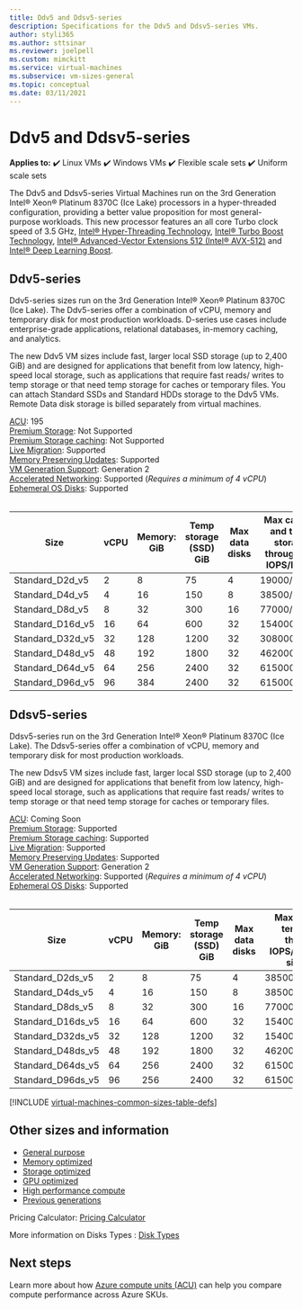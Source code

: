 ```yaml
---
title: Ddv5 and Ddsv5-series 
description: Specifications for the Ddv5 and Ddsv5-series VMs.
author: styli365
ms.author: sttsinar
ms.reviewer: joelpell
ms.custom: mimckitt
ms.service: virtual-machines
ms.subservice: vm-sizes-general
ms.topic: conceptual
ms.date: 03/11/2021
---
```


# Ddv5 and Ddsv5-series

**Applies to:** :heavy_check_mark: Linux VMs :heavy_check_mark: Windows VMs :heavy_check_mark: Flexible scale sets :heavy_check_mark: Uniform scale sets

The Ddv5 and Ddsv5-series Virtual Machines run on the 3rd Generation Intel&reg; Xeon&reg; Platinum 8370C (Ice Lake) processors in a hyper-threaded configuration, providing a better value proposition for most general-purpose workloads. This new processor features an all core Turbo clock speed of 3.5 GHz, [Intel&reg; Hyper-Threading Technology](https://www.intel.com/content/www/us/en/architecture-and-technology/hyper-threading/hyper-threading-technology.html), [Intel&reg; Turbo Boost Technology](https://www.intel.com/content/www/us/en/architecture-and-technology/turbo-boost/turbo-boost-technology.html), [Intel&reg; Advanced-Vector Extensions 512 (Intel&reg; AVX-512)](https://www.intel.com/content/www/us/en/architecture-and-technology/avx-512-overview.html) and [Intel&reg; Deep Learning Boost](https://software.intel.com/content/www/us/en/develop/topics/ai/deep-learning-boost.html).


## Ddv5-series

Ddv5-series sizes run on the 3rd Generation Intel&reg; Xeon&reg; Platinum 8370C (Ice Lake). The Ddv5-series offer a combination of vCPU, memory and temporary disk for most production workloads. D-series use cases include enterprise-grade applications, relational databases, in-memory caching, and analytics.

The new Ddv5 VM sizes include fast, larger local SSD storage (up to 2,400 GiB) and are designed for applications that benefit from low latency, high-speed local storage, such as applications that require fast reads/ writes to temp storage or that need temp storage for caches or temporary files. You can attach Standard SSDs and Standard HDDs storage to the Ddv5 VMs. Remote Data disk storage is billed separately from virtual machines.

[ACU](acu.md): 195<br>
[Premium Storage](premium-storage-performance.md): Not Supported<br>
[Premium Storage caching](premium-storage-performance.md): Not Supported<br>
[Live Migration](maintenance-and-updates.md): Supported<br>
[Memory Preserving Updates](maintenance-and-updates.md): Supported<br>
[VM Generation Support](generation-2.md): Generation 2<br>
[Accelerated Networking](../virtual-network/create-vm-accelerated-networking-cli.md): Supported (*Requires a minimum of 4 vCPU*)<br>
[Ephemeral OS Disks](ephemeral-os-disks.md): Supported <br>
<br> 

| Size | vCPU | Memory: GiB | Temp storage (SSD) GiB | Max data disks | Max cached and temp storage throughput: IOPS/MBps | Max NICs|Expected Network bandwidth (Mbps) |
|---|---|---|---|---|---|---|---|
| Standard_D2d_v5  | 2  | 8   | 75   | 4  | 19000/120   | 2 | 1000  |
| Standard_D4d_v5  | 4  | 16  | 150  | 8  | 38500/242   | 2 | 2000  |
| Standard_D8d_v5  | 8  | 32  | 300  | 16 | 77000/485   | 4 | 4000  |
| Standard_D16d_v5 | 16 | 64  | 600  | 32 | 154000/968  | 8 | 8000  |
| Standard_D32d_v5 | 32 | 128 | 1200 | 32 | 308000/1936 | 8 | 16000 |
| Standard_D48d_v5 | 48 | 192 | 1800 | 32 | 462000/2904 | 8 | 24000 |
| Standard_D64d_v5 | 64 | 256 | 2400 | 32 | 615000/3872 | 8 | 30000 |
| Standard_D96d_v5 | 96 | 384 | 2400 | 32 | 615000/3872 | 8 | 30000 |

## Ddsv5-series

Ddsv5-series run on the 3rd Generation Intel&reg; Xeon&reg; Platinum 8370C (Ice Lake). The Ddsv5-series offer a combination of vCPU, memory and temporary disk for most production workloads.

The new Ddsv5 VM sizes include fast, larger local SSD storage (up to 2,400 GiB) and are designed for applications that benefit from low latency, high-speed local storage, such as applications that require fast reads/ writes to temp storage or that need temp storage for caches or temporary files. 

[ACU](acu.md): Coming Soon<br>
[Premium Storage](premium-storage-performance.md): Supported<br>
[Premium Storage caching](premium-storage-performance.md): Supported<br>
[Live Migration](maintenance-and-updates.md): Supported<br>
[Memory Preserving Updates](maintenance-and-updates.md): Supported<br>
[VM Generation Support](generation-2.md): Generation 2<br>
[Accelerated Networking](../virtual-network/create-vm-accelerated-networking-cli.md): Supported (*Requires a minimum of 4 vCPU*)<br>
[Ephemeral OS Disks](ephemeral-os-disks.md): Supported <br>
<br> 

| Size | vCPU | Memory: GiB | Temp storage (SSD) GiB | Max data disks | Max cached and temp storage throughput: IOPS/MBps (cache size in GiB) | Max uncached disk throughput: IOPS/MBps | Max NICs | Expected Network bandwidth (Mbps) |
|---|---|---|---|---|---|---|---|---|
| Standard_D2ds_v5  | 2  | 8   | 75   | 4  | 38500/242(100)    | 8000/200   | 2 | 2000  |
| Standard_D4ds_v5  | 4  | 16  | 150  | 8  | 38500/242(100)    | 8000/200   | 2 | 2000  |
| Standard_D8ds_v5  | 8  | 32  | 300  | 16 | 77000/485(200)    | 16000/400  | 4 | 4000  |
| Standard_D16ds_v5 | 16 | 64  | 600  | 32 | 154000/968(400)   | 32000/800  | 8 | 8000  |
| Standard_D32ds_v5 | 32 | 128 | 1200 | 32 | 154000/968(400)   | 32000/800  | 8 | 8000  |
| Standard_D48ds_v5 | 48 | 192 | 1800 | 32 | 462000/2904(1200) | 80000/2000 | 8 | 24000 |
| Standard_D64ds_v5 | 64 | 256 | 2400 | 32 | 615000/3872(1600) | 80000/2000 | 8 | 30000 |
| Standard_D96ds_v5 | 96 | 256 | 2400 | 32 | 615000/3872(1600) | 80000/2000 | 8 | 30000 |


[!INCLUDE [virtual-machines-common-sizes-table-defs](../../includes/virtual-machines-common-sizes-table-defs.md)]

## Other sizes and information

- [General purpose](sizes-general.md)
- [Memory optimized](sizes-memory.md)
- [Storage optimized](sizes-storage.md)
- [GPU optimized](sizes-gpu.md)
- [High performance compute](sizes-hpc.md)
- [Previous generations](sizes-previous-gen.md)

Pricing Calculator: [Pricing Calculator](https://azure.microsoft.com/pricing/calculator/)

More information on Disks Types : [Disk Types](./disks-types.md#ultra-disk)


## Next steps

Learn more about how [Azure compute units (ACU)](acu.md) can help you compare compute performance across Azure SKUs.